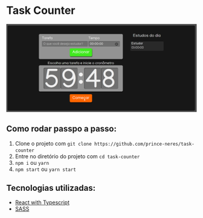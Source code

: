 # Task Counter

<div align="center">
  <img src="./src/assets/previews/task-counter.png">
</div>

## Como rodar passpo a passo:
1. Clone o projeto com `git clone https://github.com/prince-neres/task-counter`
2. Entre no diretório do projeto com `cd task-counter`
3. `npm i` ou `yarn`
4. `npm start` ou `yarn start`

## Tecnologias utilizadas:
* [React with Typescript](https://react-typescript-cheatsheet.netlify.app/)
* [SASS](https://sass-lang.com/)

